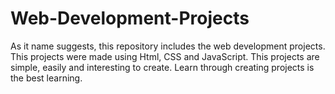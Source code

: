 # Web-Development-Projects
As it name suggests, this repository includes the web development projects. This projects were made using Html, CSS and JavaScript.
This projects are simple, easily and interesting to create. Learn through creating projects is the best learning.
